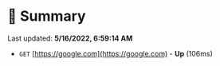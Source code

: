 # 📖 Summary
Last updated: **5/16/2022, 6:59:14 AM**

- `GET` [https://google.com](https://google.com) - **Up** (106ms)
